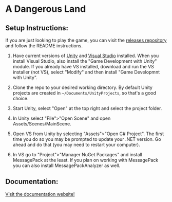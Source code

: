 # A Dangerous Land

## Setup Instructions:

If you are just looking to play the game, you can visit the 
[releases repository](https://github.com/MatthewGoff/ADangerousLand) and follow 
the README instructions.

1) Have current versions of [Unity](https://unity3d.com/get-unity/download) and 
   [Visual Studio](https://visualstudio.microsoft.com/downloads/) installed. When 
   you install Visual Studio, also install the "Game Development with Unity" module. 
   If you already have VS installed, download and run the VS installer (not VS), 
   select "Modify" and then install "Game Developmnt with Unity".

2) Clone the repo to your desired working directory. By default Unity projects
   are created in `~/Documents/UnityProjects`, so that's a good choice.

3) Start Unity, select "Open" at the top right and select the project folder.

4) In Unity select "File">"Open Scene" and open Assets/Scenes/MainScene.

5) Open VS from Unity by selecting "Assets">"Open C# Project". The first time
   you do so you may be prompted to update your .NET version. Go ahead and do
   that (you may need to restart your computer).

6) In VS go to "Project">"Manager NuGet Packages" and install MessagePack at the
   least. If you plan on working with MessagePack you can also install
   MessagePackAnalyzer as well.

## Documentation:

[Visit the documentation website!](https://matthewgoff.github.io/ADangerousLand-private/)


